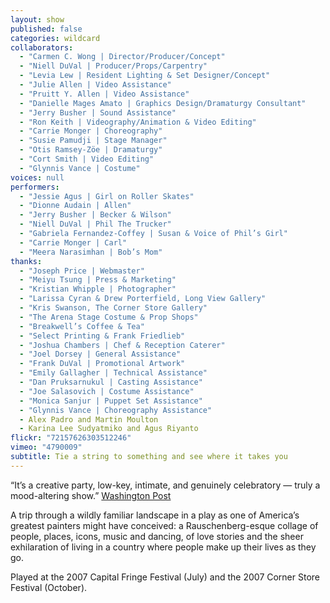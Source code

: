 ```yaml
---
layout: show
published: false
categories: wildcard
collaborators: 
  - "Carmen C. Wong | Director/Producer/Concept"
  - "Niell DuVal | Producer/Props/Carpentry"
  - "Levia Lew | Resident Lighting & Set Designer/Concept"
  - "Julie Allen | Video Assistance"
  - "Pruitt Y. Allen | Video Assistance"
  - "Danielle Mages Amato | Graphics Design/Dramaturgy Consultant"
  - "Jerry Busher | Sound Assistance"
  - "Ron Keith | Videography/Animation & Video Editing"
  - "Carrie Monger | Choreography"
  - "Susie Pamudji | Stage Manager"
  - "Otis Ramsey-Zöe | Dramaturgy"
  - "Cort Smith | Video Editing"
  - "Glynnis Vance | Costume"
voices: null
performers: 
  - "Jessie Agus | Girl on Roller Skates"
  - "Dionne Audain | Allen"
  - "Jerry Busher | Becker & Wilson"
  - "Niell DuVal | Phil The Trucker"
  - "Gabriela Fernandez-Coffey | Susan & Voice of Phil’s Girl"
  - "Carrie Monger | Carl"
  - "Meera Narasimhan | Bob’s Mom"
thanks: 
  - "Joseph Price | Webmaster"
  - "Meiyu Tsung | Press & Marketing"
  - "Kristian Whipple | Photographer"
  - "Larissa Cyran & Drew Porterfield, Long View Gallery"
  - "Kris Swanson, The Corner Store Gallery"
  - "The Arena Stage Costume & Prop Shops"
  - "Breakwell’s Coffee & Tea"
  - "Select Printing & Frank Friedlieb"
  - "Joshua Chambers | Chef & Reception Caterer"
  - "Joel Dorsey | General Assistance"
  - "Frank DuVal | Promotional Artwork"
  - "Emily Gallagher | Technical Assistance"
  - "Dan Pruksarnukul | Casting Assistance"
  - "Joe Salasovich | Costume Assistance"
  - "Monica Sanjur | Puppet Set Assistance"
  - "Glynnis Vance | Choreography Assistance"
  - Alex Padro and Martin Moulton
  - Karina Lee Sudyatmiko and Agus Riyanto
flickr: "72157626303512246"
vimeo: "4790009"
subtitle: Tie a string to something and see where it takes you
---
```


“It’s a creative party, low-key, intimate, and genuinely celebratory — truly a mood-altering show.” [Washington Post](http://www.washingtonpost.com/wp-dyn/content/article/2007/07/22/AR2007072201080.html?sub=new) 

A trip through a wildly familiar landscape in a play as one of America’s greatest painters might have conceived: a Rauschenberg-esque collage of people, places, icons, music and dancing, of love stories and the sheer exhilaration of living in a country where people make up their lives as they go.

Played at the 2007 Capital Fringe Festival (July) and the 2007 Corner Store Festival (October).
